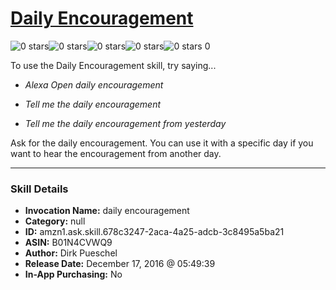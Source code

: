 # [Daily Encouragement](http://alexa.amazon.com/#skills/amzn1.ask.skill.678c3247-2aca-4a25-adcb-3c8495a5ba21)
![0 stars](../../images/ic_star_border_black_18dp_1x.png)![0 stars](../../images/ic_star_border_black_18dp_1x.png)![0 stars](../../images/ic_star_border_black_18dp_1x.png)![0 stars](../../images/ic_star_border_black_18dp_1x.png)![0 stars](../../images/ic_star_border_black_18dp_1x.png) 0

To use the Daily Encouragement skill, try saying...

* *Alexa Open daily encouragement*

* *Tell me the daily encouragement*

* *Tell me the daily encouragement from yesterday*

Ask for the daily encouragement. You can use it with a specific day if you want to hear the encouragement from another day.

***

### Skill Details

* **Invocation Name:** daily encouragement
* **Category:** null
* **ID:** amzn1.ask.skill.678c3247-2aca-4a25-adcb-3c8495a5ba21
* **ASIN:** B01N4CVWQ9
* **Author:** Dirk Pueschel
* **Release Date:** December 17, 2016 @ 05:49:39
* **In-App Purchasing:** No
